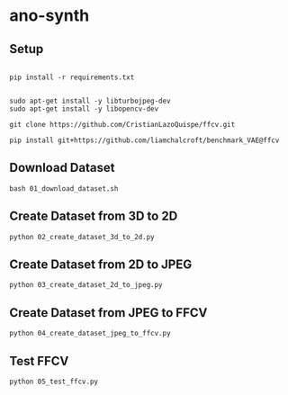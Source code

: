 # ano-synth

## Setup

```

pip install -r requirements.txt


sudo apt-get install -y libturbojpeg-dev
sudo apt-get install -y libopencv-dev

git clone https://github.com/CristianLazoQuispe/ffcv.git

pip install git+https://github.com/liamchalcroft/benchmark_VAE@ffcv

```
## Download Dataset

```
bash 01_download_dataset.sh
```

## Create Dataset from 3D to 2D
```
python 02_create_dataset_3d_to_2d.py
```

## Create Dataset from 2D to JPEG
```
python 03_create_dataset_2d_to_jpeg.py
```

## Create Dataset from JPEG to FFCV
```
python 04_create_dataset_jpeg_to_ffcv.py
```
## Test FFCV
```
python 05_test_ffcv.py
```